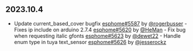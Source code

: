## 2023.10.4

- Update current_based_cover bugfix [esphome#5587](https://github.com/esphome/esphome/pull/5587) by [@rogerbusser](https://github.com/rogerbusser) - Fixes ip include on arduino 2.7.4 [esphome#5620](https://github.com/esphome/esphome/pull/5620) by [@HeMan](https://github.com/HeMan) - Fix bug when requesting italic gfonts [esphome#5623](https://github.com/esphome/esphome/pull/5623) by [@dewet22](https://github.com/dewet22) - Handle enum type in tuya text_sensor [esphome#5626](https://github.com/esphome/esphome/pull/5626) by [@jesserockz](https://github.com/jesserockz)
